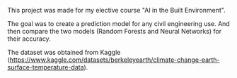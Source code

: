 This project was made for my elective course "AI in the Built Environment".

The goal was to create a prediction model for any civil engineering use. And then compare the two models (Random Forests and Neural Networks) for their accuracy.

The dataset was obtained from Kaggle (https://www.kaggle.com/datasets/berkeleyearth/climate-change-earth-surface-temperature-data).